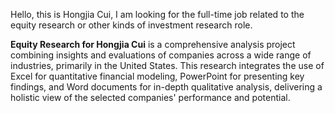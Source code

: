 Hello, this is Hongjia Cui, I am looking for the full-time job related to the equity research or other kinds of investment research role.

**Equity Research for Hongjia Cui** is a comprehensive analysis project combining insights and evaluations of companies across a wide range of industries, primarily in the United States. This research integrates the use of Excel for quantitative financial modeling, PowerPoint for presenting key findings, and Word documents for in-depth qualitative analysis, delivering a holistic view of the selected companies' performance and potential.
